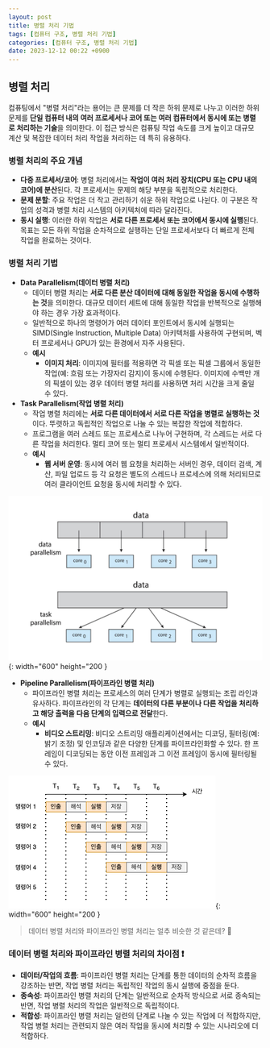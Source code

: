 ```yaml
---
layout: post
title: 병렬 처리 기법
tags: [컴퓨터 구조, 병렬 처리 기법]
categories: [컴퓨터 구조, 병렬 처리 기법]
date: 2023-12-12 00:22 +0900
---
```


## 병렬 처리

컴퓨팅에서 "병렬 처리"라는 용어는 큰 문제를 더 작은 하위 문제로 나누고 이러한 하위 문제를 **단일 컴퓨터 내의 여러 프로세서나 코어 또는 여러 컴퓨터에서 동시에 또는 병렬로 처리하는 기술**을 의미한다. 이 접근 방식은 컴퓨팅 작업 속도를 크게 높이고 대규모 계산 및 복잡한 데이터 처리 작업을 처리하는 데 특히 유용하다.

### 병렬 처리의 주요 개념

- **다중 프로세서/코어**: 병렬 처리에서는 **작업이 여러 처리 장치(CPU 또는 CPU 내의 코어)에 분산**된다. 각 프로세서는 문제의 해당 부분을 독립적으로 처리한다.
- **문제 분할**: 주요 작업은 더 작고 관리하기 쉬운 하위 작업으로 나뉜다. 이 구분은 작업의 성격과 병렬 처리 시스템의 아키텍처에 따라 달라진다.
- **동시 실행**: 이러한 하위 작업은 **서로 다른 프로세서 또는 코어에서 동시에 실행**된다. 목표는 모든 하위 작업을 순차적으로 실행하는 단일 프로세서보다 더 빠르게 전체 작업을 완료하는 것이다.

### 병렬 처리 기법

- **Data Parallelism(데이터 병렬 처리)**
  - 데이터 병렬 처리는 **서로 다른 분산 데이터에 대해 동일한 작업을 동시에 수행하는 것**을 의미한다.
    대규모 데이터 세트에 대해 동일한 작업을 반복적으로 실행해야 하는 경우 가장 효과적이다.
  - 일반적으로 하나의 명령어가 여러 데이터 포인트에서 동시에 실행되는 SIMD(Single Instruction, Multiple Data) 아키텍처를 사용하여 구현되며, 벡터 프로세서나 GPU가 있는 환경에서 자주 사용된다.
  - **예시**
    - **이미지 처리**: 이미지에 필터를 적용하면 각 픽셀 또는 픽셀 그룹에서 동일한 작업(예: 흐림 또는 가장자리 감지)이 동시에 수행된다. 이미지에 수백만 개의 픽셀이 있는 경우 데이터 병렬 처리를 사용하면 처리 시간을 크게 줄일 수 있다.
- **Task Parallelism(작업 병렬 처리)**
  - 작업 병렬 처리에는 **서로 다른 데이터에서 서로 다른 작업을 병렬로 실행하는 것**이다. 뚜렷하고 독립적인 작업으로 나눌 수 있는 복잡한 작업에 적합하다.
  - 프로그램을 여러 스레드 또는 프로세스로 나누어 구현하며, 각 스레드는 서로 다른 작업을 처리한다. 멀티 코어 또는 멀티 프로세서 시스템에서 일반적이다.
  - **예시**
    - **웹 서버 운영**: 동시에 여러 웹 요청을 처리하는 서버인 경우, 데이터 검색, 계산, 파일 업로드 등 각 요청은 별도의 스레드나 프로세스에 의해 처리되므로 여러 클라이언트 요청을 동시에 처리할 수 있다.

![data-and-task-parallelism](/assets/img/post/computer-architecture/data-and-task-parallelism.jpeg){: width="600" height="200 }

- **Pipeline Parallelism(파이프라인 병렬 처리)**
  - 파이프라인 병렬 처리는 프로세스의 여러 단계가 병렬로 실행되는 조립 라인과 유사하다. 파이프라인의 각 단계는 **데이터의 다른 부분이나 다른 작업을 처리하고 해당 출력을 다음 단계의 입력으로 전달**한다.
  <!-- - [스트림](http://www.ktword.co.kr/test/view/view.php?m_temp1=1311) 처리 및 실시간 데이터 처리 시스템에서 사용한다. -->
  - **예시**
    - **비디오 스트리밍**: 비디오 스트리밍 애플리케이션에서는 디코딩, 필터링(예: 밝기 조정) 및 인코딩과 같은 다양한 단계를 파이프라인화할 수 있다. 한 프레임이 디코딩되는 동안 이전 프레임과 그 이전 프레임이 동시에 필터링될 수 있다.

![pipeline-parallelism](/assets/img/post/computer-architecture/pipeline-parallelism.png){: width="600" height="200 }

> 데이터 병렬 처리와 파이프라인 병렬 처리는 얼추 비슷한 것 같은데? 🧐

### 데이터 병렬 처리와 파이프라인 병렬 처리의 차이점 ❗️

- **데이터/작업의 흐름**: 파이프라인 병렬 처리는 단계를 통한 데이터의 순차적 흐름을 강조하는 반면, 작업 병렬 처리는 독립적인 작업의 동시 실행에 중점을 둔다.
- **종속성**: 파이프라인 병렬 처리의 단계는 일반적으로 순차적 방식으로 서로 종속되는 반면, 작업 병렬 처리의 작업은 일반적으로 독립적이다.
- **적합성**: 파이프라인 병렬 처리는 일련의 단계로 나눌 수 있는 작업에 더 적합하지만, 작업 병렬 처리는 관련되지 않은 여러 작업을 동시에 처리할 수 있는 시나리오에 더 적합하다.
